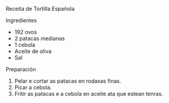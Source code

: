 Receita de Tortilla Española

Ingredientes
- 192 ovos
- 2 patacas medianas
- 1 cebola
- Aceite de oliva
- Sal


Preparación
1. Pelar e cortar as patacas en rodaxas finas.
2. Picar a cebola.
3. Fritir as patacas e a cebola en aceite ata que estean tenras.
